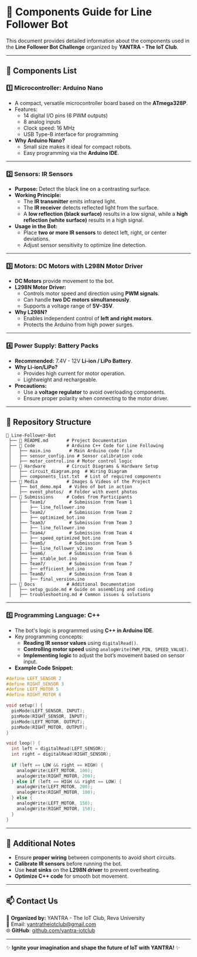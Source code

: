 # 🔩 Components Guide for Line Follower Bot

This document provides detailed information about the components used in the **Line Follower Bot Challenge** organized by **YANTRA - The IoT Club**.

---

## 📌 Components List

### 1️⃣ **Microcontroller: Arduino Nano**
- A compact, versatile microcontroller board based on the **ATmega328P**.
- Features:
  - 14 digital I/O pins (6 PWM outputs)
  - 8 analog inputs
  - Clock speed: 16 MHz
  - USB Type-B interface for programming
- **Why Arduino Nano?**
  - Small size makes it ideal for compact robots.
  - Easy programming via the **Arduino IDE**.

---

### 2️⃣ **Sensors: IR Sensors**
- **Purpose:** Detect the black line on a contrasting surface.
- **Working Principle:**
  - The **IR transmitter** emits infrared light.
  - The **IR receiver** detects reflected light from the surface.
  - A **low reflection (black surface)** results in a low signal, while a **high reflection (white surface)** results in a high signal.
- **Usage in the Bot:**
  - Place **two or more IR sensors** to detect left, right, or center deviations.
  - Adjust sensor sensitivity to optimize line detection.

---

### 3️⃣ **Motors: DC Motors with L298N Motor Driver**
- **DC Motors** provide movement to the bot.
- **L298N Motor Driver:**
  - Controls motor speed and direction using **PWM signals**.
  - Can handle **two DC motors simultaneously**.
  - Supports a voltage range of **5V–35V**.
- **Why L298N?**
  - Enables independent control of **left and right motors**.
  - Protects the Arduino from high power surges.

---

### 4️⃣ **Power Supply: Battery Packs**
- **Recommended:** 7.4V - 12V **Li-ion / LiPo Battery**.
- **Why Li-ion/LiPo?**
  - Provides high current for motor operation.
  - Lightweight and rechargeable.
- **Precautions:**
  - Use a **voltage regulator** to avoid overloading components.
  - Ensure proper polarity when connecting to the motor driver.

---
## 📂 Repository Structure
```
📁 Line-Follower-Bot
 ├── 📄 README.md       # Project Documentation
 ├── 📁 Code            # Arduino C++ Code for Line Following
 │   ├── main.ino       # Main Arduino code file
 │   ├── sensor_config.ino # Sensor calibration code
 │   ├── motor_control.ino # Motor control logic
 ├── 📁 Hardware        # Circuit Diagrams & Hardware Setup
 │   ├── circuit_diagram.png  # Wiring Diagram
 │   ├── components_list.txt  # List of required components
 ├── 📁 Media           # Images & Videos of the Project
 │   ├── bot_demo.mp4   # Video of bot in action
 │   ├── event_photos/  # Folder with event photos
 ├── 📁 Submissions     # Codes from Participants
 │   ├── Team1/         # Submission from Team 1
 │   │   ├── line_follower.ino
 │   ├── Team2/         # Submission from Team 2
 │   │   ├── optimized_bot.ino
 │   ├── Team3/         # Submission from Team 3
 │   │   ├── line_follower.ino
 │   ├── Team4/         # Submission from Team 4
 │   │   ├── speed_optimized_bot.ino
 │   ├── Team5/         # Submission from Team 5
 │   │   ├── line_follower_v2.ino
 │   ├── Team6/         # Submission from Team 6
 │   │   ├── stable_bot.ino
 │   ├── Team7/         # Submission from Team 7
 │   │   ├── efficient_bot.ino
 │   ├── Team8/         # Submission from Team 8
 │   │   ├── final_version.ino
 ├── 📁 Docs            # Additional Documentation
 │   ├── setup_guide.md # Guide on assembling and coding
 │   ├── troubleshooting.md # Common issues & solutions

```

---

### 5️⃣ **Programming Language: C++**
- The bot's logic is programmed using **C++ in Arduino IDE**.
- Key programming concepts:
  - **Reading IR sensor values** using `digitalRead()`.
  - **Controlling motor speed** using `analogWrite(PWM_PIN, SPEED_VALUE)`.
  - **Implementing logic** to adjust the bot’s movement based on sensor input.
- **Example Code Snippet:**
```cpp
#define LEFT_SENSOR 2
#define RIGHT_SENSOR 3
#define LEFT_MOTOR 5
#define RIGHT_MOTOR 6

void setup() {
  pinMode(LEFT_SENSOR, INPUT);
  pinMode(RIGHT_SENSOR, INPUT);
  pinMode(LEFT_MOTOR, OUTPUT);
  pinMode(RIGHT_MOTOR, OUTPUT);
}

void loop() {
  int left = digitalRead(LEFT_SENSOR);
  int right = digitalRead(RIGHT_SENSOR);
  
  if (left == LOW && right == HIGH) {
    analogWrite(LEFT_MOTOR, 100);
    analogWrite(RIGHT_MOTOR, 200);
  } else if (left == HIGH && right == LOW) {
    analogWrite(LEFT_MOTOR, 200);
    analogWrite(RIGHT_MOTOR, 100);
  } else {
    analogWrite(LEFT_MOTOR, 150);
    analogWrite(RIGHT_MOTOR, 150);
  }
}
```

---

## 📢 Additional Notes
- Ensure **proper wiring** between components to avoid short circuits.
- **Calibrate IR sensors** before running the bot.
- Use **heat sinks** on the **L298N driver** to prevent overheating.
- **Optimize C++ code** for smooth bot movement.

---

## 📫 Contact Us
📍 **Organized by:** YANTRA - The IoT Club, Reva University  
📧 Email: [yantratheiotclub@gmail.com](mailto:yantratheiotclub@gmail.com)  
🌐 **GitHub**: [github.com/yantra-iotclub](https://github.com/yantra-iotclub)  

---

✨ **Ignite your imagination and shape the future of IoT with YANTRA!** ✨
